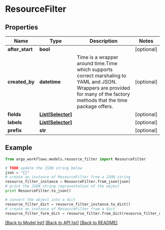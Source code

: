 # ResourceFilter


## Properties

Name | Type | Description | Notes
------------ | ------------- | ------------- | -------------
**after_start** | **bool** |  | [optional] 
**created_by** | **datetime** | Time is a wrapper around time.Time which supports correct marshaling to YAML and JSON.  Wrappers are provided for many of the factory methods that the time package offers. | [optional] 
**fields** | [**List[Selector]**](Selector.md) |  | [optional] 
**labels** | [**List[Selector]**](Selector.md) |  | [optional] 
**prefix** | **str** |  | [optional] 

## Example

```python
from argo_workflows.models.resource_filter import ResourceFilter

# TODO update the JSON string below
json = "{}"
# create an instance of ResourceFilter from a JSON string
resource_filter_instance = ResourceFilter.from_json(json)
# print the JSON string representation of the object
print ResourceFilter.to_json()

# convert the object into a dict
resource_filter_dict = resource_filter_instance.to_dict()
# create an instance of ResourceFilter from a dict
resource_filter_form_dict = resource_filter.from_dict(resource_filter_dict)
```
[[Back to Model list]](../README.md#documentation-for-models) [[Back to API list]](../README.md#documentation-for-api-endpoints) [[Back to README]](../README.md)


